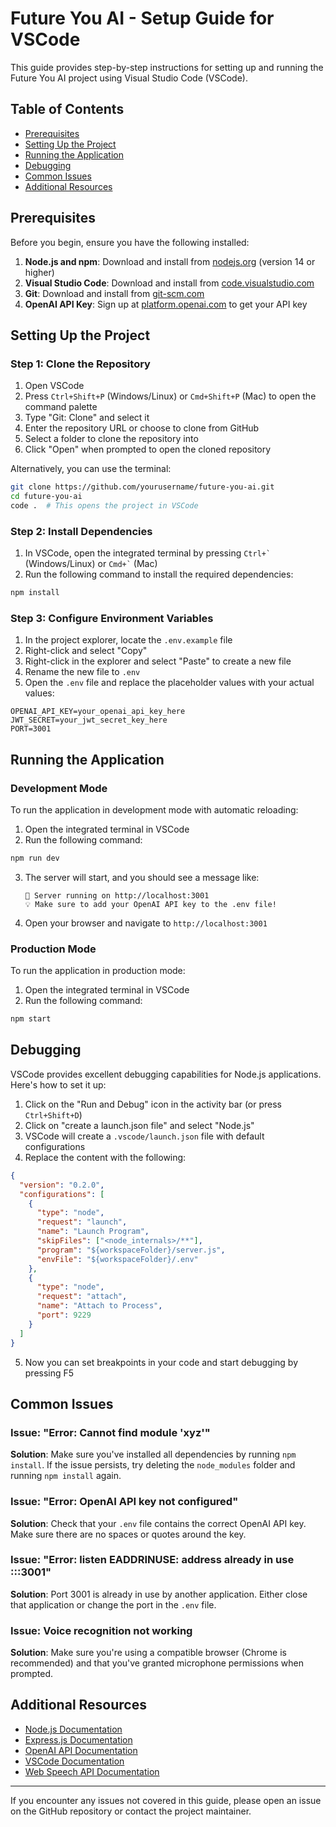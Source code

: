 # Future You AI - Setup Guide for VSCode

This guide provides step-by-step instructions for setting up and running the Future You AI project using Visual Studio Code (VSCode).

## Table of Contents

- [Prerequisites](#prerequisites)
- [Setting Up the Project](#setting-up-the-project)
- [Running the Application](#running-the-application)
- [Debugging](#debugging)
- [Common Issues](#common-issues)
- [Additional Resources](#additional-resources)

## Prerequisites

Before you begin, ensure you have the following installed:

1. **Node.js and npm**: Download and install from [nodejs.org](https://nodejs.org/) (version 14 or higher)
2. **Visual Studio Code**: Download and install from [code.visualstudio.com](https://code.visualstudio.com/)
3. **Git**: Download and install from [git-scm.com](https://git-scm.com/)
4. **OpenAI API Key**: Sign up at [platform.openai.com](https://platform.openai.com/) to get your API key

## Setting Up the Project

### Step 1: Clone the Repository

1. Open VSCode
2. Press `Ctrl+Shift+P` (Windows/Linux) or `Cmd+Shift+P` (Mac) to open the command palette
3. Type "Git: Clone" and select it
4. Enter the repository URL or choose to clone from GitHub
5. Select a folder to clone the repository into
6. Click "Open" when prompted to open the cloned repository

Alternatively, you can use the terminal:

```bash
git clone https://github.com/yourusername/future-you-ai.git
cd future-you-ai
code .  # This opens the project in VSCode
```

### Step 2: Install Dependencies

1. In VSCode, open the integrated terminal by pressing `` Ctrl+` `` (Windows/Linux) or `` Cmd+` `` (Mac)
2. Run the following command to install the required dependencies:

```bash
npm install
```

### Step 3: Configure Environment Variables

1. In the project explorer, locate the `.env.example` file
2. Right-click and select "Copy"
3. Right-click in the explorer and select "Paste" to create a new file
4. Rename the new file to `.env`
5. Open the `.env` file and replace the placeholder values with your actual values:

```
OPENAI_API_KEY=your_openai_api_key_here
JWT_SECRET=your_jwt_secret_key_here
PORT=3001
```

## Running the Application

### Development Mode

To run the application in development mode with automatic reloading:

1. Open the integrated terminal in VSCode
2. Run the following command:

```bash
npm run dev
```

3. The server will start, and you should see a message like:
   ```
   🚀 Server running on http://localhost:3001
   💡 Make sure to add your OpenAI API key to the .env file!
   ```

4. Open your browser and navigate to `http://localhost:3001`

### Production Mode

To run the application in production mode:

1. Open the integrated terminal in VSCode
2. Run the following command:

```bash
npm start
```

## Debugging

VSCode provides excellent debugging capabilities for Node.js applications. Here's how to set it up:

1. Click on the "Run and Debug" icon in the activity bar (or press `Ctrl+Shift+D`)
2. Click on "create a launch.json file" and select "Node.js"
3. VSCode will create a `.vscode/launch.json` file with default configurations
4. Replace the content with the following:

```json
{
  "version": "0.2.0",
  "configurations": [
    {
      "type": "node",
      "request": "launch",
      "name": "Launch Program",
      "skipFiles": ["<node_internals>/**"],
      "program": "${workspaceFolder}/server.js",
      "envFile": "${workspaceFolder}/.env"
    },
    {
      "type": "node",
      "request": "attach",
      "name": "Attach to Process",
      "port": 9229
    }
  ]
}
```

5. Now you can set breakpoints in your code and start debugging by pressing F5

## Common Issues

### Issue: "Error: Cannot find module 'xyz'"

**Solution**: Make sure you've installed all dependencies by running `npm install`. If the issue persists, try deleting the `node_modules` folder and running `npm install` again.

### Issue: "Error: OpenAI API key not configured"

**Solution**: Check that your `.env` file contains the correct OpenAI API key. Make sure there are no spaces or quotes around the key.

### Issue: "Error: listen EADDRINUSE: address already in use :::3001"

**Solution**: Port 3001 is already in use by another application. Either close that application or change the port in the `.env` file.

### Issue: Voice recognition not working

**Solution**: Make sure you're using a compatible browser (Chrome is recommended) and that you've granted microphone permissions when prompted.

## Additional Resources

- [Node.js Documentation](https://nodejs.org/en/docs/)
- [Express.js Documentation](https://expressjs.com/)
- [OpenAI API Documentation](https://platform.openai.com/docs/api-reference)
- [VSCode Documentation](https://code.visualstudio.com/docs)
- [Web Speech API Documentation](https://developer.mozilla.org/en-US/docs/Web/API/Web_Speech_API)

---

If you encounter any issues not covered in this guide, please open an issue on the GitHub repository or contact the project maintainer.

